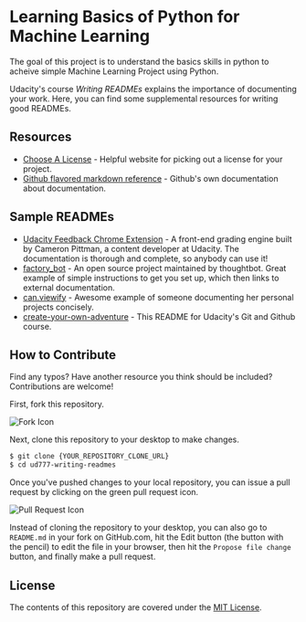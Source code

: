 # Learning Basics of Python for Machine Learning

The goal of this project is to understand the basics skills in python to acheive simple Machine Learning Project using Python.



















Udacity's course _Writing READMEs_ explains the importance of documenting your work. Here, you can find some supplemental resources for writing good READMEs.

## Resources

* [Choose A License](http://choosealicense.com/) - Helpful website for picking out a license for your project.
* [Github flavored markdown reference](https://help.github.com/categories/writing-on-github/) - Github's own documentation about documentation.

## Sample READMEs

* [Udacity Feedback Chrome Extension](https://github.com/udacity/frontend-grading-engine) - A front-end grading engine built by Cameron Pittman, a content developer at Udacity. The documentation is thorough and complete, so anybody can use it!
* [factory_bot](https://github.com/thoughtbot/factory_bot) - An open source project maintained by thoughtbot. Great example of simple instructions to get you set up, which then links to external documentation.
* [can.viewify](https://github.com/zkat/can.viewify) - Awesome example of someone documenting her personal projects concisely.
* [create-your-own-adventure](https://github.com/udacity/create-your-own-adventure) - This README for Udacity's Git and Github course.

## How to Contribute

Find any typos? Have another resource you think should be included? Contributions are welcome!

First, fork this repository.

![Fork Icon](images/fork-icon.png)

Next, clone this repository to your desktop to make changes.

```sh
$ git clone {YOUR_REPOSITORY_CLONE_URL}
$ cd ud777-writing-readmes
```

Once you've pushed changes to your local repository, you can issue a pull request by clicking on the green pull request icon.

![Pull Request Icon](images/pull-request-icon.png)

Instead of cloning the repository to your desktop, you can also go to `README.md` in your fork on GitHub.com, hit the Edit button (the button with the pencil) to edit the file in your browser, then hit the `Propose file change` button, and finally make a pull request. 

## License

The contents of this repository are covered under the [MIT License](LICENSE).
